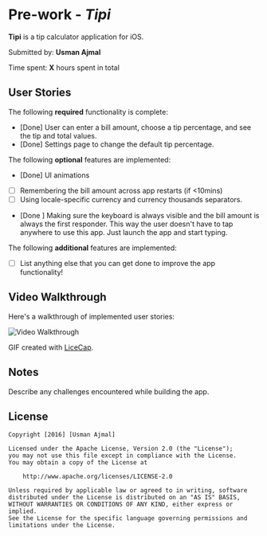 # Pre-work - *Tipi*

**Tipi** is a tip calculator application for iOS.

Submitted by: **Usman Ajmal**

Time spent: **X** hours spent in total

## User Stories

The following **required** functionality is complete:

* [Done] User can enter a bill amount, choose a tip percentage, and see the tip and total values.
* [Done] Settings page to change the default tip percentage.

The following **optional** features are implemented:
* [Done] UI animations
* [ ] Remembering the bill amount across app restarts (if <10mins)
* [ ] Using locale-specific currency and currency thousands separators.
* [Done ] Making sure the keyboard is always visible and the bill amount is always the first responder. This way the user doesn't have to tap anywhere to use this app. Just launch the app and start typing.

The following **additional** features are implemented:

- [ ] List anything else that you can get done to improve the app functionality!

## Video Walkthrough 

Here's a walkthrough of implemented user stories:

<img src='http://i.imgur.com/link/to/your/gif/file.gif' title='Video Walkthrough' width='' alt='Video Walkthrough' />

GIF created with [LiceCap](http://www.cockos.com/licecap/).

## Notes

Describe any challenges encountered while building the app.

## License

    Copyright [2016] [Usman Ajmal]

    Licensed under the Apache License, Version 2.0 (the "License");
    you may not use this file except in compliance with the License.
    You may obtain a copy of the License at

        http://www.apache.org/licenses/LICENSE-2.0

    Unless required by applicable law or agreed to in writing, software
    distributed under the License is distributed on an "AS IS" BASIS,
    WITHOUT WARRANTIES OR CONDITIONS OF ANY KIND, either express or implied.
    See the License for the specific language governing permissions and
    limitations under the License.
